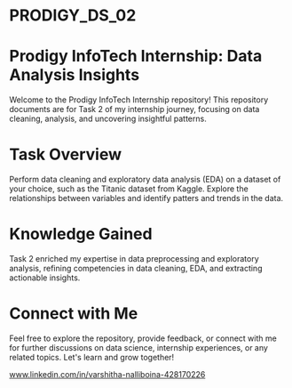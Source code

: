 # PRODIGY_DS_02

# Prodigy InfoTech Internship: Data Analysis Insights
Welcome to the Prodigy InfoTech Internship repository! This repository documents are for Task 2 of my internship journey, focusing on data cleaning, analysis, and uncovering insightful patterns.

# Task Overview
Perform data cleaning and exploratory data analysis (EDA) on a dataset of your choice, such as the Titanic dataset from Kaggle. Explore the relationships between variables and identify patters and trends in the data.

# Knowledge Gained
Task 2 enriched my expertise in data preprocessing and exploratory analysis, refining competencies in data cleaning, EDA, and extracting actionable insights.

# Connect with Me
Feel free to explore the repository, provide feedback, or connect with me for further discussions on data science, internship experiences, or any related topics. Let's learn and grow together!

www.linkedin.com/in/varshitha-nalliboina-428170226
